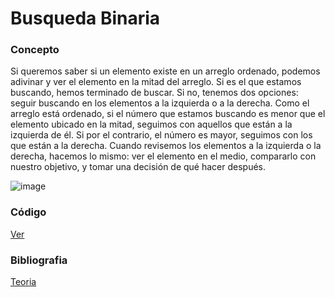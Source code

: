 # Busqueda Binaria

### Concepto
Si queremos saber si un elemento existe en un arreglo ordenado, podemos adivinar y ver el elemento en la mitad del arreglo. Si es el que estamos buscando, hemos terminado de buscar. Si no, tenemos dos opciones: seguir buscando en los elementos a la izquierda o a la derecha. Como el arreglo está ordenado, si el número que estamos buscando es menor que el elemento ubicado en la mitad, seguimos con aquellos que están a la izquierda de él. Si por el contrario, el número es mayor, seguimos con los que están a la derecha.
Cuando revisemos los elementos a la izquierda o la derecha, hacemos lo mismo: ver el elemento en el medio, compararlo con nuestro objetivo, y tomar una decisión de qué hacer después.

![image](https://user-images.githubusercontent.com/102009436/196331242-f9f05001-af50-4dec-8d38-db047d93414c.png)


### Código
[Ver]()

### Bibliografia 
[Teoria](https://medium.com/@daniel.patrick.gil/b%C3%BAsqueda-binaria-dec386ad8525)
